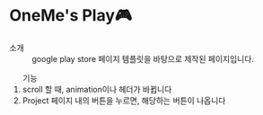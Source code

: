 <h1 color="orange">OneMe's Play🎮</h1>
<dl>
  <dt>소개</dt>
    <dd>google play store 페이지 템플릿을 바탕으로 제작된 페이지입니다.</dd>
</dl>
<ol>기능
  <li>scroll 할 때, animation이나 헤더가 바뀝니다</li>
  <li>Project 페이지 내의 버튼을 누르면, 해당하는 버튼이 나옵니다</li>
</ol>
